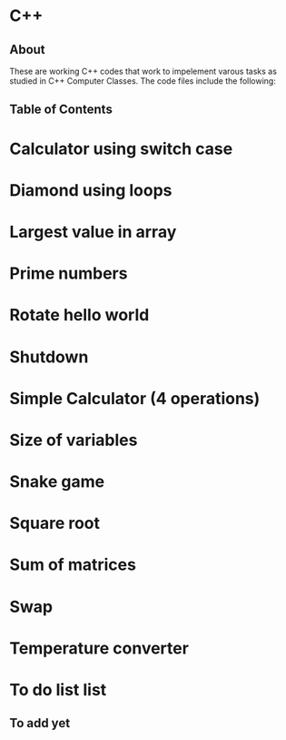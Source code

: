 # C++
## About
These are working C++ codes that work to impelement varous tasks as studied in  C++ Computer Classes. 
The code files include the following:
## Table of Contents
# Calculator using  switch case
# Diamond using loops
# Largest value in array
# Prime numbers
# Rotate hello world
# Shutdown
# Simple Calculator (4 operations)
# Size of variables
# Snake game
# Square root
# Sum of  matrices
# Swap
# Temperature converter
# To do list list
## To add yet